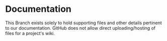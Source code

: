 # Documentation
This Branch exists solely to hold supporting files and other details pertinent to our documentation. GitHub does not allow direct uploading/hosting of files for a project's wiki.
